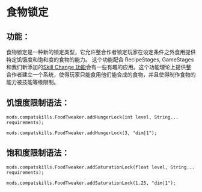 # 食物锁定

## 功能：
食物锁定是一种新的锁定类型，它允许整合作者锁定玩家在设定条件之外食用提供特定饥饿度和饱和度的食物的能力。 这个功能配合 RecipeStages, GameStages 和我们新添加的[Skill Change 功能](/Mods/CompatSkills/Supports/Reskillable/Skill_Change_Tweaker/)会有一些有趣的应用。这个功能理论上提供整合作者建立一个系统，使得玩家只能食用他们能合成的食物，并且使得制作食物的能力被技能等级限制。

## 饥饿度限制语法：
```
mods.compatskills.FoodTweaker.addHungerLock(int level, String... requirements);

mods.compatskills.FoodTweaker.addHungerLock(3, "dim|1");
```

## 饱和度限制语法：
```
mods.compatskills.FoodTweaker.addSaturationLock(float level, String... requirements);

mods.compatskills.FoodTweaker.addSaturationLock(1.25, "dim|1");
```